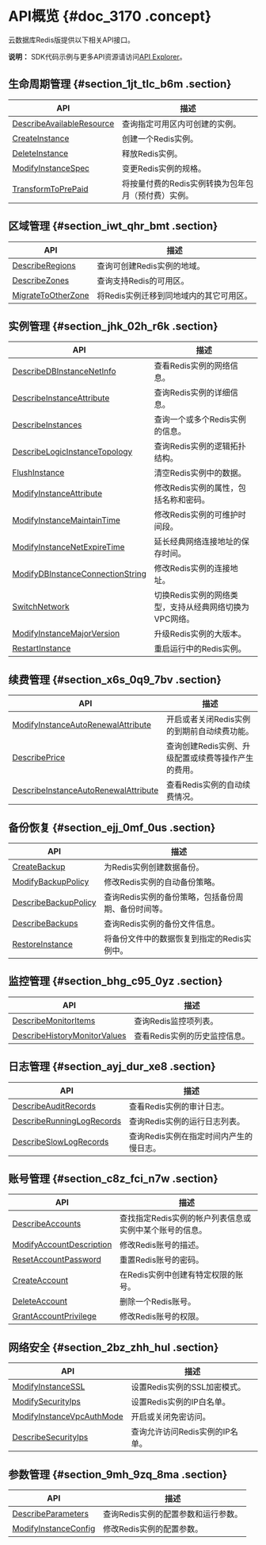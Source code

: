 # API概览 {#doc_3170 .concept}

云数据库Redis版提供以下相关API接口。

**说明：** SDK代码示例与更多API资源请访问[API Explorer](https://api.aliyun.com/)。

## 生命周期管理 {#section_1jt_tlc_b6m .section}

|API|描述|
|---|--|
| [DescribeAvailableResource](cn.zh-CN/API参考/生命周期管理/DescribeAvailableResource.md#) |查询指定可用区内可创建的实例。|
| [CreateInstance](cn.zh-CN/API参考/生命周期管理/CreateInstance.md#) |创建一个Redis实例。|
| [DeleteInstance](cn.zh-CN/API参考/生命周期管理/DeleteInstance.md#) |释放Redis实例。|
| [ModifyInstanceSpec](cn.zh-CN/API参考/生命周期管理/ModifyInstanceSpec.md#) |变更Redis实例的规格。|
| [TransformToPrePaid](cn.zh-CN/API参考/生命周期管理/TransformToPrePaid.md#) |将按量付费的Redis实例转换为包年包月（预付费）实例。|

## 区域管理 {#section_iwt_qhr_bmt .section}

|API|描述|
|---|--|
| [DescribeRegions](cn.zh-CN/API参考/区域管理/DescribeRegions.md#) |查询可创建Redis实例的地域。|
| [DescribeZones](cn.zh-CN/API参考/区域管理/DescribeZones.md#) |查询支持Redis的可用区。|
| [MigrateToOtherZone](cn.zh-CN/API参考/区域管理/MigrateToOtherZone.md#) |将Redis实例迁移到同地域内的其它可用区。|

## 实例管理 {#section_jhk_02h_r6k .section}

|API|描述|
|---|--|
| [DescribeDBInstanceNetInfo](cn.zh-CN/API参考/实例管理/DescribeDBInstanceNetInfo.md#) |查看Redis实例的网络信息。|
| [DescribeInstanceAttribute](cn.zh-CN/API参考/实例管理/DescribeInstanceAttribute.md#) |查询Redis实例的详细信息。|
| [DescribeInstances](cn.zh-CN/API参考/实例管理/DescribeInstances.md#) |查询一个或多个Redis实例的信息。|
| [DescribeLogicInstanceTopology](cn.zh-CN/API参考/实例管理/DescribeLogicInstanceTopology.md#) |查询Redis实例的逻辑拓扑结构。|
| [FlushInstance](cn.zh-CN/API参考/实例管理/FlushInstance.md#) |清空Redis实例中的数据。|
| [ModifyInstanceAttribute](cn.zh-CN/API参考/实例管理/ModifyInstanceAttribute.md#) |修改Redis实例的属性，包括名称和密码。|
| [ModifyInstanceMaintainTime](cn.zh-CN/API参考/实例管理/ModifyInstanceMaintainTime.md#) |修改Redis实例的可维护时间段。|
| [ModifyInstanceNetExpireTime](cn.zh-CN/API参考/实例管理/ModifyInstanceNetExpireTime.md#) |延长经典网络连接地址的保存时间。|
| [ModifyDBInstanceConnectionString](cn.zh-CN/API参考/实例管理/ModifyDBInstanceConnectionString.md#) |修改Redis实例的连接地址。|
| [SwitchNetwork](cn.zh-CN/API参考/实例管理/SwitchNetwork.md#) |切换Redis实例的网络类型，支持从经典网络切换为VPC网络。|
| [ModifyInstanceMajorVersion](cn.zh-CN/API参考/实例管理/ModifyInstanceMajorVersion.md#) |升级Redis实例的大版本。|
| [RestartInstance](cn.zh-CN/API参考/实例管理/RestartInstance.md#) |重启运行中的Redis实例。|

## 续费管理 {#section_x6s_0q9_7bv .section}

|API|描述|
|---|--|
| [ModifyInstanceAutoRenewalAttribute](cn.zh-CN/API参考/续费管理/ModifyInstanceAutoRenewalAttribute.md#) |开启或者关闭Redis实例的到期前自动续费功能。|
| [DescribePrice](cn.zh-CN/API参考/续费管理/DescribePrice.md#) |查询创建Redis实例、升级配置或续费等操作产生的费用。|
| [DescribeInstanceAutoRenewalAttribute](cn.zh-CN/API参考/续费管理/DescribeInstanceAutoRenewalAttribute.md#) |查看Redis实例的自动续费情况。|

## 备份恢复 {#section_ejj_0mf_0us .section}

|API|描述|
|---|--|
| [CreateBackup](cn.zh-CN/API参考/备份恢复/CreateBackup.md#) |为Redis实例创建数据备份。|
| [ModifyBackupPolicy](cn.zh-CN/API参考/备份恢复/ModifyBackupPolicy.md#) |修改Redis实例的自动备份策略。|
| [DescribeBackupPolicy](cn.zh-CN/API参考/备份恢复/DescribeBackupPolicy.md#) |查询Redis实例的备份策略，包括备份周期、备份时间等。|
| [DescribeBackups](cn.zh-CN/API参考/备份恢复/DescribeBackups.md#) |查询Redis实例的备份文件信息。|
| [RestoreInstance](cn.zh-CN/API参考/备份恢复/RestoreInstance.md#) |将备份文件中的数据恢复到指定的Redis实例中。|

## 监控管理 {#section_bhg_c95_0yz .section}

|API|描述|
|---|--|
| [DescribeMonitorItems](cn.zh-CN/API参考/监控管理/DescribeMonitorItems.md#) |查询Redis监控项列表。|
| [DescribeHistoryMonitorValues](cn.zh-CN/API参考/监控管理/DescribeHistoryMonitorValues.md#) |查看Redis实例的历史监控信息。|

## 日志管理 {#section_ayj_dur_xe8 .section}

|API|描述|
|---|--|
| [DescribeAuditRecords](cn.zh-CN/API参考/日志管理/DescribeAuditRecords.md#) |查看Redis实例的审计日志。|
| [DescribeRunningLogRecords](cn.zh-CN/API参考/日志管理/DescribeRunningLogRecords.md#) |查询Redis实例的运行日志列表。|
| [DescribeSlowLogRecords](cn.zh-CN/API参考/日志管理/DescribeSlowLogRecords.md#) |查询Redis实例在指定时间内产生的慢日志。|

## 账号管理 {#section_c8z_fci_n7w .section}

|API|描述|
|---|--|
| [DescribeAccounts](cn.zh-CN/API参考/账号管理/DescribeAccounts.md#) |查找指定Redis实例的帐户列表信息或实例中某个账号的信息。|
| [ModifyAccountDescription](cn.zh-CN/API参考/账号管理/ModifyAccountDescription.md#) |修改Redis账号的描述。|
| [ResetAccountPassword](cn.zh-CN/API参考/账号管理/ResetAccountPassword.md#) |重置Redis账号的密码。|
| [CreateAccount](cn.zh-CN/API参考/账号管理/CreateAccount.md#) |在Redis实例中创建有特定权限的账号。|
| [DeleteAccount](cn.zh-CN/API参考/账号管理/DeleteAccount.md#) |删除一个Redis账号。|
| [GrantAccountPrivilege](cn.zh-CN/API参考/账号管理/GrantAccountPrivilege.md#) |修改Redis账号的权限。|

## 网络安全 {#section_2bz_zhh_hul .section}

|API|描述|
|---|--|
| [ModifyInstanceSSL](cn.zh-CN/API参考/网络安全/ModifyInstanceSSL.md#) |设置Redis实例的SSL加密模式。|
| [ModifySecurityIps](cn.zh-CN/API参考/网络安全/ModifySecurityIps.md#) |设置Redis实例的IP白名单。|
| [ModifyInstanceVpcAuthMode](cn.zh-CN/API参考/网络安全/ModifyInstanceVpcAuthMode.md#) |开启或关闭免密访问。|
| [DescribeSecurityIps](cn.zh-CN/API参考/网络安全/DescribeSecurityIps.md#) |查询允许访问Redis实例的IP名单。|

## 参数管理 {#section_9mh_9zq_8ma .section}

|API|描述|
|---|--|
| [DescribeParameters](cn.zh-CN/API参考/参数管理/DescribeParameters.md#) |查询Redis实例的配置参数和运行参数。|
| [ModifyInstanceConfig](cn.zh-CN/API参考/参数管理/ModifyInstanceConfig.md#) |修改Redis实例的配置参数。|

